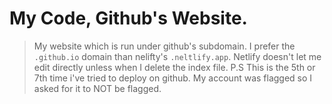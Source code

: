 # My Code, Github's Website.
> My website which is run under github's subdomain.
> I prefer the `.github.io` domain than nelifty's `.neltlify.app`.
> Netlify doesn't let me edit directly unless when I delete the index file.
> P.S This is the 5th or 7th time i've tried to deploy on github. My account was flagged so I asked for it to NOT be flagged.

